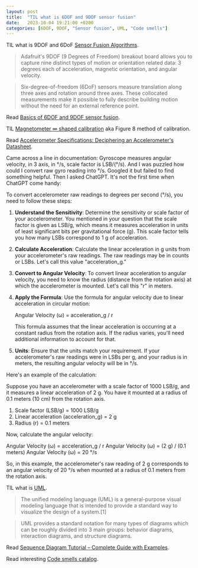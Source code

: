 ```yaml
---
layout: post
title:  "TIL what is 6DOF and 9DOF sensor fusion"
date:   2023-10-04 19:21:00 +0200
categories: [6DOF, 9DOF, "Sensor fusion", UML, "Code smells"]
---
```

TIL what is 9DOF and 6DoF [Sensor Fusion Algorithms](https://learn.adafruit.com/ahrs-for-adafruits-9-dof-10-dof-breakout/sensor-fusion-algorithms).

> Adafruit's 9DOF (9 Degrees of Freedom) breakout board allows you to capture nine distinct types of motion or orientation related data: 3 degrees each of acceleration, magnetic orientation, and angular velocity.

> Six-degree-of-freedom (6DoF) sensors measure translation along three axes and rotation around three axes. These collocated measurements make it possible to fully describe building motion without the need for an external reference point.

Read [Basics of 6DOF and 9DOF sensor fusion](https://embeddedcomputing.com/technology/analog-and-power/basics-of-6dof-and-9dof-sensor-fusion).

TIL [Magnetometer ∞ shaped calibration](https://electronics.stackexchange.com/questions/22144/magnetometer-∞-shaped-calibration) aka Figure 8 method of calibration.

Read [Accelerometer Specifications: Deciphering an Accelerometer's Datasheet](https://blog.endaq.com/accelerometer-specifications-decoding-a-datasheet).

Came across a line in documentation: Gyroscope measures angular velocity, in 3 axis, in °/s, scale factor is LSB/(°/s). And I was puzzled how could I convert raw gyro reading into °/s. Googled it but failed to find something helpful. Then I asked ChatGPT. It's not the first time when ChatGPT come handy:

To convert accelerometer raw readings to degrees per second (°/s), you need to follow these steps:

1. **Understand the Sensitivity**: Determine the sensitivity or scale factor of your accelerometer. You mentioned in your question that the scale factor is given as LSB/g, which means it measures acceleration in units of least significant bits per gravitational force (g). This scale factor tells you how many LSBs correspond to 1 g of acceleration.

2. **Calculate Acceleration**: Calculate the linear acceleration in g units from your accelerometer's raw readings. The raw readings may be in counts or LSBs. Let's call this value "acceleration_g."

3. **Convert to Angular Velocity**: To convert linear acceleration to angular velocity, you need to know the radius (distance from the rotation axis) at which the accelerometer is mounted. Let's call this "r" in meters.

4. **Apply the Formula**: Use the formula for angular velocity due to linear acceleration in circular motion:

   Angular Velocity (ω) = acceleration_g / r

   This formula assumes that the linear acceleration is occurring at a constant radius from the rotation axis. If the radius varies, you'll need additional information to account for that.

5. **Units**: Ensure that the units match your requirement. If your accelerometer's raw readings were in LSBs per g, and your radius is in meters, the resulting angular velocity will be in °/s.

Here's an example of the calculation:

Suppose you have an accelerometer with a scale factor of 1000 LSB/g, and it measures a linear acceleration of 2 g. You have it mounted at a radius of 0.1 meters (10 cm) from the rotation axis.

1. Scale factor (LSB/g) = 1000 LSB/g
2. Linear acceleration (acceleration_g) = 2 g
3. Radius (r) = 0.1 meters

Now, calculate the angular velocity:

Angular Velocity (ω) = acceleration_g / r
Angular Velocity (ω) = (2 g) / (0.1 meters)
Angular Velocity (ω) = 20 °/s

So, in this example, the accelerometer's raw reading of 2 g corresponds to an angular velocity of 20 °/s when mounted at a radius of 0.1 meters from the rotation axis.

TIL what is [UML](https://en.wikipedia.org/wiki/Unified_Modeling_Language).

>The unified modeling language (UML) is a general-purpose visual modeling language that is intended to provide a standard way to visualize the design of a system.[1]

> UML provides a standard notation for many types of diagrams which can be roughly divided into 3 main groups: behavior diagrams, interaction diagrams, and structure diagrams.

Read [Sequence Diagram Tutorial – Complete Guide with Examples](https://creately.com/guides/sequence-diagram-tutorial/).

Read interesting [Code smells catalog](https://luzkan.github.io/smells).
